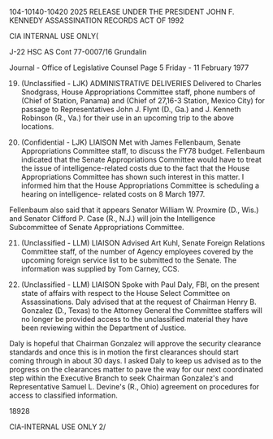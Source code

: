 104-10140-10420 2025 RELEASE UNDER THE PRESIDENT JOHN F. KENNEDY ASSASSINATION RECORDS ACT OF 1992

CIA INTERNAL USE ONLY(

J-22
HSC AS Cont
77-0007/16 Grundalin

Journal - Office of Legislative Counsel Page 5
Friday - 11 February 1977

19. (Unclassified - LJK) ADMINISTRATIVE DELIVERIES
Delivered to Charles Snodgrass, House Appropriations Committee
staff, phone numbers of (Chief of Station, Panama) and (Chief of 27,16-3
Station, Mexico City) for passage to Representatives John J.
Flynt (D., Ga.) and J. Kenneth Robinson (R., Va.) for their
use in an upcoming trip to the above locations.

20. (Confidential - LJK) LIAISON Met with James Fellenbaum,
Senate Appropriations Committee staff, to discuss the FY78 budget.
Fellenbaum indicated that the Senate Appropriations Committee
would have to treat the issue of intelligence-related costs due to
the fact that the House Appropriations Committee has shown
such interest in this matter. I informed him that the House
Appropriations Committee is scheduling a hearing on intelligence-
related costs on 8 March 1977.

Fellenbaum also said that it appears Senator William W.
Proxmire (D., Wis.) and Senator Clifford P. Case (R., N.J.)
will join the Intelligence Subcommittee of Senate Appropriations
Committee.

21. (Unclassified - LLM) LIAISON Advised Art Kuhl,
Senate Foreign Relations Committee staff, of the number of Agency
employees covered by the upcoming foreign service list to be submitted
to the Senate. The information was supplied by Tom Carney, CCS.

22. (Unclassified - LLM) LIAISON Spoke with Paul Daly, FBI,
on the present state of affairs with respect to the House Select Committee
on Assassinations. Daly advised that at the request of Chairman Henry B.
Gonzalez (D., Texas) to the Attorney General the Committee staffers will
no longer be provided access to the unclassified material they have been
reviewing within the Department of Justice.

Daly is hopeful that Chairman Gonzalez will approve the security
clearance standards and once this is in motion the first clearances should
start coming through in about 30 days. I asked Daly to keep us advised as
to the progress on the clearances matter to pave the way for our next
coordinated step within the Executive Branch to seek Chairman Gonzalez's
and Representative Samuel L. Devine's (R., Ohio) agreement on procedures
for access to classified information.

18928

CIA-INTERNAL USE ONLY
2/
